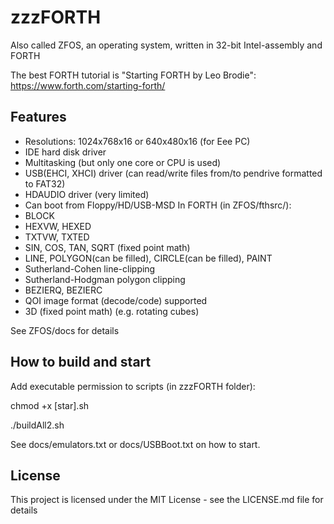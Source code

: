  # zzzFORTH

Also called ZFOS, an operating system, written in 32-bit Intel-assembly and FORTH

The best FORTH tutorial is "Starting FORTH by Leo Brodie":
https://www.forth.com/starting-forth/

## Features

- Resolutions: 1024x768x16 or 640x480x16 (for Eee PC) 
- IDE hard disk driver
- Multitasking (but only one core or CPU is used)
- USB(EHCI, XHCI) driver (can read/write files from/to pendrive formatted to FAT32) 
- HDAUDIO driver (very limited)
- Can boot from Floppy/HD/USB-MSD
In FORTH (in ZFOS/fthsrc/):
- BLOCK
- HEXVW, HEXED
- TXTVW, TXTED
- SIN, COS, TAN, SQRT (fixed point math)
- LINE, POLYGON(can be filled), CIRCLE(can be filled), PAINT
- Sutherland-Cohen line-clipping 
- Sutherland-Hodgman polygon clipping
- BEZIERQ, BEZIERC
- QOI image format (decode/code) supported
- 3D (fixed point math) (e.g. rotating cubes)

See ZFOS/docs for details

## How to build and start

Add executable permission to scripts (in zzzFORTH folder):

chmod +x [star].sh

./buildAll2.sh

See docs/emulators.txt or docs/USBBoot.txt on how to start.

## License

This project is licensed under the MIT License - see the LICENSE.md file for details

